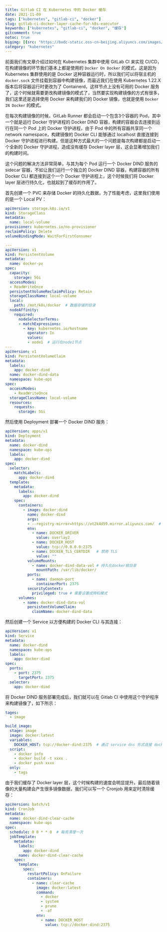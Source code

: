 ```yaml
---
title: Gitlab CI 在 Kubernetes 中的 Docker 缓存
date: 2021-11-09
tags: ["kubernetes", "gitlab-ci", "docker"]
slug: gitlab-ci-docker-layer-cache-for-k8s-executor
keywords: ["kubernetes", "gitlab-ci", "docker", "缓存"]
gitcomment: true
notoc: true
bigimg: [{src: "https://bxdc-static.oss-cn-beijing.aliyuncs.com/images/20211109172525.png", desc: "https://unsplash.com/photos/Zyv7Dc-lOjw"}]
category: "kubernetes"
---
```


前面我们有文章介绍过如何在 Kubernetes 集群中使用 GitLab CI 来实现 CI/CD，在构建镜像的环节我们基本上都是使用的 `Docker On Docker` 的模式，这是因为 Kubernetes 集群使用的是 Docker 这种容器运行时，所以我们可以将宿主机的 `docker.sock` 文件挂载到容器中构建镜像，而最近我们在使用 Kubernetes 1.22.X 版本后将容器运行时更改为了 Containerd，这样节点上没有可用的 Docker 服务了，这个时候就需要更改构建镜像的模式了，当然要实现构建镜像的方式有很多，我们这里还是选择使用 Docker 来构建我们的 Docker 镜像，也就是使用 `Docker IN Docker` 的模式。

<!--more-->

在每次构建镜像的时候，GitLab Runner 都会启动一个包含3个容器的 Pod，其中一个就是运行 Docker 守护进程的 Docker DIND 容器，构建的容器会去连接到运行在同一个 Pod 上的 Docker 守护进程，由于 Pod 中的所有容器共享同一个 network namespace，构建镜像的 Docker CLI 能够通过 localhost 直接连接到 Docker 守护进程进行构建。但是这种方式最大的一个问题是每次构建都是启动一个全新的 Docker 守护进程，造成没有缓存 Docker layer 层，这会显著增加我们的构建时间。

这个问题的解决方法非常简单，与其为每个 Pod 运行一个 Docker DIND 服务的 sidecar 容器，不如让我们运行一个独立的 Docker DIND 容器，构建容器的所有 Docker CLI 都连接到这个一个 Docker 守护进程上，这个时候我们将 Docker layer 层进行持久化，也就起到了缓存的作用了。

首先创建一个 PVC 来存储 Docker 的持久化数据，为了性能考虑，这里我们使用的是一个 Local PV：

```yaml
apiVersion: storage.k8s.io/v1
kind: StorageClass
metadata:
  name: local-volume
provisioner: kubernetes.io/no-provisioner
reclaimPolicy: Delete
volumeBindingMode: WaitForFirstConsumer

---
apiVersion: v1
kind: PersistentVolume
metadata:
  name: docker-pv
spec:
  capacity:
    storage: 5Gi
  accessModes:
  - ReadWriteOnce
  persistentVolumeReclaimPolicy: Retain
  storageClassName: local-volume
  local:
    path: /mnt/k8s/docker  # 数据存储的目录
  nodeAffinity:
    required:
      nodeSelectorTerms:
      - matchExpressions:
        - key: kubernetes.io/hostname
          operator: In
          values:
          - node1  # 运行在node1节点
---
apiVersion: v1
kind: PersistentVolumeClaim
metadata:
  labels:
    app: docker-dind
  name: docker-dind-data
  namespace: kube-ops
spec:
  accessModes:
    - ReadWriteOnce
  storageClassName: local-volume
  resources:
    requests:
      storage: 5Gi
```

然后使用 Deployment 部署一个 Docker DIND 服务：

```yaml
apiVersion: apps/v1
kind: Deployment
metadata:
  name: docker-dind
  namespace: kube-ops
  labels:
    app: docker-dind
spec:
  selector:
    matchLabels:
      app: docker-dind
  template:
    metadata:
      labels:
        app: docker-dind
    spec:
      containers:
        - image: docker:dind
          name: docker-dind
          args:
          - --registry-mirror=https://ot2k4d59.mirror.aliyuncs.com/  # 指定一个镜像加速器地址
          env:
            - name: DOCKER_DRIVER
              value: overlay2
            - name: DOCKER_HOST
              value: tcp://0.0.0.0:2375
            - name: DOCKER_TLS_CERTDIR   # 禁用 TLS 
              value: ""
          volumeMounts:
            - name: docker-dind-data-vol # 持久化docker根目录
              mountPath: /var/lib/docker/
          ports:
            - name: daemon-port
              containerPort: 2375
          securityContext:
            privileged: true # 需要设置成特权模式
      volumes:
        - name: docker-dind-data-vol
          persistentVolumeClaim:
            claimName: docker-dind-data
```

然后创建一个 Service 以方便构建的 Docker CLI 与其连接：

```yaml
apiVersion: v1
kind: Service
metadata:
  name: docker-dind
  namespace: kube-ops
  labels:
    app: docker-dind
spec:
  ports:
    - port: 2375
      targetPort: 2375
  selector:
    app: docker-dind
```

将 Docker DIND 服务部署完成后，我们就可以在 Gitlab CI 中使用这个守护程序来构建镜像了，如下所示：

```yaml
tages:
  - image

build_image:
  stage: image
  image: docker:latest
  variables:
    DOCKER_HOST: tcp://docker-dind:2375  # 通过 service dns 形式连接 docker dind 服务
  script:
    - docker info
    - docker build -t xxxx .
    - docker push xxxx
  only:
    - tags
```

由于我们缓存了 Docker layer 层，这个时候构建的速度会明显提升。最后随着镜像的大量构建会产生很多镜像数据，我们可以写一个 Cronjob 用来定时清除缓存：

```yaml
apiVersion: batch/v1
kind: CronJob
metadata:
  name: docker-dind-clear-cache
  namespace: kube-ops
spec:
  schedule: 0 0 * * 0  # 每周清理一次
  jobTemplate:
    metadata:
      labels:
        app: docker-dind
      name: docker-dind-clear-cache
    spec:
      template:
        spec:
          restartPolicy: OnFailure
          containers:
            - name: clear-cache
              image: docker:latest
              command:
                - docker
                - system
                - prune
                - -af
              env:
                - name: DOCKER_HOST
                  value: tcp://docker-dind:2375
```
